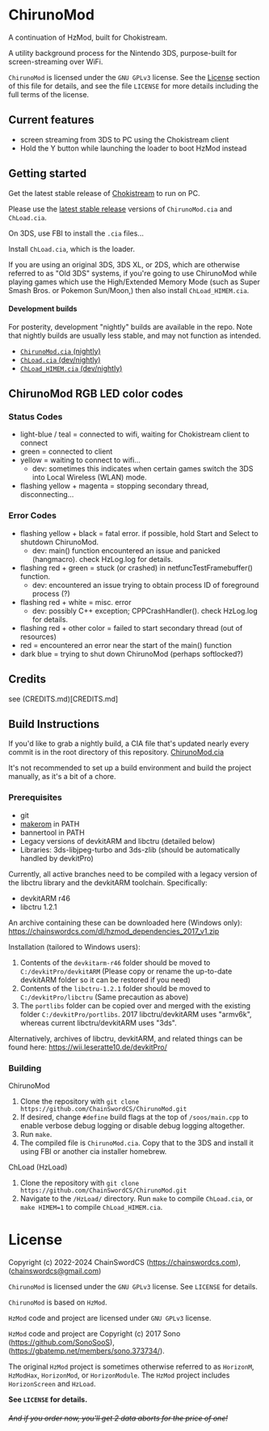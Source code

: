 ﻿# ChirunoMod

A continuation of HzMod, built for Chokistream.

A utility background process for the Nintendo 3DS, purpose-built for screen-streaming over WiFi.

`ChirunoMod` is licensed under the `GNU GPLv3` license. See the [License](#license) section of this file for details, and see the file `LICENSE` for more details including the full terms of the license.

## Current features
* screen streaming from 3DS to PC using the Chokistream client
* Hold the Y button while launching the loader to boot HzMod instead

## Getting started

Get the latest stable release of [Chokistream](https://github.com/Eiim/Chokistream/releases) to run on PC.

Please use the [latest stable release](https://github.com/ChainSwordCS/ChirunoMod/releases) versions of `ChirunoMod.cia` and `ChLoad.cia`.

On 3DS, use FBI to install the `.cia` files...

Install `ChLoad.cia`, which is the loader.

If you are using an original 3DS, 3DS XL, or 2DS, which are otherwise referred to as "Old 3DS" systems,
if you're going to use ChirunoMod while playing games which use the High/Extended Memory Mode (such as Super Smash Bros. or Pokemon Sun/Moon,) then also install `ChLoad_HIMEM.cia`.

#### Development builds
For posterity, development "nightly" builds are available in the repo. Note that nightly builds are usually less stable, and may not function as intended. 
- [`ChirunoMod.cia` (nightly)](ChirunoMod.cia)
- [`ChLoad.cia` (dev/nightly)](HzLoad/ChLoad.cia)
- [`ChLoad_HIMEM.cia` (dev/nightly)](HzLoad/ChLoad_HIMEM.cia)


## ChirunoMod RGB LED color codes

### Status Codes
- light-blue / teal = connected to wifi, waiting for Chokistream client to connect
- green = connected to client
- yellow = waiting to connect to wifi...
    - dev: sometimes this indicates when certain games switch the 3DS into Local Wireless (WLAN) mode.
- flashing yellow + magenta = stopping secondary thread, disconnecting...

### Error Codes
- flashing yellow + black = fatal error. if possible, hold Start and Select to shutdown ChirunoMod.
    - dev: main() function encountered an issue and panicked (hangmacro). check HzLog.log for details.
- flashing red + green = stuck (or crashed) in netfuncTestFramebuffer() function.
    - dev: encountered an issue trying to obtain process ID of foreground process (?)
- flashing red + white = misc. error
    - dev: possibly C++ exception; CPPCrashHandler(). check HzLog.log for details.
- flashing red + other color = failed to start secondary thread (out of resources)
- red = encountered an error near the start of the main() function
- dark blue = trying to shut down ChirunoMod (perhaps softlocked?)


## Credits

see (CREDITS.md)[CREDITS.md]


## Build Instructions

If you'd like to grab a nightly build, a CIA file that's updated nearly every commit is in the root directory of this repository. [ChirunoMod.cia](ChirunoMod.cia)

It's not recommended to set up a build environment and build the project manually, as it's a bit of a chore.

### Prerequisites

* git
* [makerom](https://github.com/3DSGuy/Project_CTR/releases?q=makerom) in PATH
* bannertool in PATH
* Legacy versions of devkitARM and libctru (detailed below)
* Libraries: 3ds-libjpeg-turbo and 3ds-zlib (should be automatically handled by devkitPro)

Currently, all active branches need to be compiled with a legacy version of the libctru library and the devkitARM toolchain. Specifically:
* devkitARM r46
* libctru 1.2.1

An archive containing these can be downloaded here (Windows only): <https://chainswordcs.com/dl/hzmod_dependencies_2017_v1.zip>

Installation (tailored to Windows users):
1. Contents of the `devkitarm-r46` folder should be moved to `C:/devkitPro/devkitARM` (Please copy or rename the up-to-date devkitARM folder so it can be restored if you need)
2. Contents of the `libctru-1.2.1` folder should be moved to `C:/devkitPro/libctru` (Same precaution as above)
3. The `portlibs` folder can be copied over and merged with the existing folder `C:/devkitPro/portlibs`. 2017 libctru/devkitARM uses "armv6k", whereas current libctru/devkitARM uses "3ds".

Alternatively, archives of libctru, devkitARM, and related things can be found here: <https://wii.leseratte10.de/devkitPro/>

### Building

ChirunoMod

1. Clone the repository with `git clone https://github.com/ChainSwordCS/ChirunoMod.git`
2. If desired, change `#define` build flags at the top of `/soos/main.cpp` to enable verbose debug logging or disable debug logging altogether.
3. Run `make`.
4. The compiled file is `ChirunoMod.cia`. Copy that to the 3DS and install it using FBI or another cia installer homebrew.

ChLoad (HzLoad)

1. Clone the repository with `git clone https://github.com/ChainSwordCS/ChirunoMod.git`
2. Navigate to the `/HzLoad/` directory. Run `make` to compile `ChLoad.cia`, or `make HIMEM=1` to compile `ChLoad_HIMEM.cia`.

# License

Copyright (c) 2022-2024 ChainSwordCS (https://chainswordcs.com), (chainswordcs@gmail.com)

`ChirunoMod` is licensed under the `GNU GPLv3` license. See `LICENSE` for details.

`ChirunoMod` is based on `HzMod`.

`HzMod` code and project are licensed under `GNU GPLv3` license.

`HzMod` code and project are Copyright (c) 2017 Sono (https://github.com/SonoSooS), (https://gbatemp.net/members/sono.373734/).

The original `HzMod` project is sometimes otherwise referred to as `HorizonM`, `HzModHax`, `HorizonMod`, or `HorizonModule`. The `HzMod` project includes `HorizonScreen` and `HzLoad`.

**See `LICENSE` for details.**

###### ~~And if you order now, you'll get 2 data aborts for the price of one!~~
